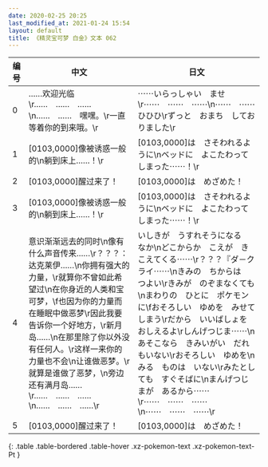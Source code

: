 ```yaml
---
date: 2020-02-25 20:25
last_modified_at: 2021-01-24 15:54
layout: default
title: 《精灵宝可梦 白金》文本 062
---
```

| 编号 | 中文 | 日文 |
| ---- | ---- | ---- |
| 0 | ……欢迎光临\r……　……　……\n……　……　嘿嘿。\r一直等着你的到来哦。\r | ⋯⋯いらっしゃい　ませ\r⋯⋯　⋯⋯　⋯⋯\n⋯⋯　⋯⋯　ひひひ\rずっと　おまち　しておりました\r |
| 1 | [0103,0000]像被诱惑一般的\n躺到床上……！\r | [0103,0000]は　さそわれるように\nベッドに　よこたわってしまった⋯⋯！\r |
| 2 | [0103,0000]醒过来了！ | [0103,0000]は　めざめた！ |
| 3 | [0103,0000]像被诱惑一般的\n躺到床上……！\r | [0103,0000]は　さそわれるように\nベッドに　よこたわってしまった⋯⋯！\r |
| 4 | 意识渐渐远去的同时\n像有什么声音传来……\r？？？：达克莱伊……\n你拥有强大的力量，\r就算你不曾如此希望过\n在你身近的人类和宝可梦，\f也因为你的力量而在睡眠中做恶梦\r因此我要告诉你一个好地方，\r新月岛……\n在那里除了你以外没有任何人。\r这样一来你的力量也不会\n让谁做恶梦。\r就算是谁做了恶梦，\n旁边还有满月岛……\r……　……　……\n……　……　……\r | いしきが　うすれそうになる　なか\nどこからか　こえが　きこえてくる⋯⋯\r？？？『ダ－クライ⋯⋯\nきみの　ちからは　つよい\rきみが　のぞまなくても\nまわりの　ひとに　ポケモンに\fおそろしい　ゆめを　みせてしまう\rだから　いいばしょを　おしえるよ\rしんげつじま⋯⋯\nあそこなら　きみいがい　だれもいない\rおそろしい　ゆめを\nみる　ものは　いない\rみたとしても　すぐそばに\nまんげつじまが　あるから⋯⋯\r⋯⋯　⋯⋯　⋯⋯\n⋯⋯　⋯⋯　⋯⋯\r |
| 5 | [0103,0000]醒过来了！ | [0103,0000]は　めざめた！ |
{: .table .table-bordered .table-hover .xz-pokemon-text .xz-pokemon-text-Pt }